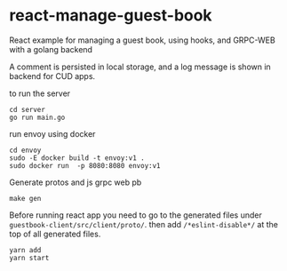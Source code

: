 # react-manage-guest-book

React example for managing a guest book, using hooks, and GRPC-WEB with a golang backend

A comment is persisted in local storage, and a log message is shown in backend for CUD apps.

to run the server

```
cd server
go run main.go
```

run envoy using docker

```
cd envoy
sudo -E docker build -t envoy:v1 .
sudo docker run  -p 8080:8080 envoy:v1
```

Generate protos and js grpc web pb

```
make gen
```

Before running react app you need to go to the generated files under `guestbook-client/src/client/proto/`. then add `/*eslint-disable*/` at the top of all generated files.

```
yarn add
yarn start
```
